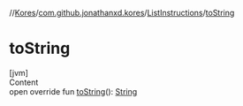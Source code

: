 //[Kores](../../index.md)/[com.github.jonathanxd.kores](../index.md)/[ListInstructions](index.md)/[toString](to-string.md)



# toString  
[jvm]  
Content  
open override fun [toString](to-string.md)(): [String](https://kotlinlang.org/api/latest/jvm/stdlib/kotlin/-string/index.html)  



